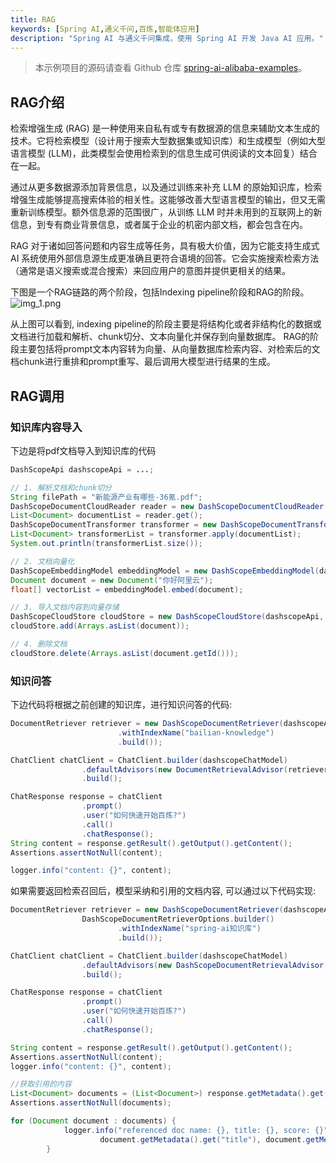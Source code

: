 ```yaml
---
title: RAG
keywords: [Spring AI,通义千问,百炼,智能体应用]
description: "Spring AI 与通义千问集成，使用 Spring AI 开发 Java AI 应用。"
---
```


> 本示例项目的源码请查看 Github 仓库 [spring-ai-alibaba-examples](https://github.com/springaialibaba/spring-ai-alibaba-examples/tree/main/spring-ai-alibaba-rag-example)。

## RAG介绍
检索增强生成 (RAG) 是一种使用来自私有或专有数据源的信息来辅助文本生成的技术。它将检索模型（设计用于搜索大型数据集或知识库）和生成模型（例如大型语言模型 (LLM)，此类模型会使用检索到的信息生成可供阅读的文本回复）结合在一起。

通过从更多数据源添加背景信息，以及通过训练来补充 LLM 的原始知识库，检索增强生成能够提高搜索体验的相关性。这能够改善大型语言模型的输出，但又无需重新训练模型。额外信息源的范围很广，从训练 LLM 时并未用到的互联网上的新信息，到专有商业背景信息，或者属于企业的机密内部文档，都会包含在内。

RAG 对于诸如回答问题和内容生成等任务，具有极大价值，因为它能支持生成式 AI 系统使用外部信息源生成更准确且更符合语境的回答。它会实施搜索检索方法（通常是语义搜索或混合搜索）来回应用户的意图并提供更相关的结果。

下图是一个RAG链路的两个阶段，包括Indexing pipeline阶段和RAG的阶段。
![img_1.png](/img/user/ai/tutorials/practices/rag_diagram.png)

从上图可以看到, indexing pipeline的阶段主要是将结构化或者非结构化的数据或文档进行加载和解析、chunk切分、文本向量化并保存到向量数据库。
RAG的阶段主要包括将prompt文本内容转为向量、从向量数据库检索内容、对检索后的文档chunk进行重排和prompt重写、最后调用大模型进行结果的生成。

## RAG调用

### 知识库内容导入
下边是将pdf文档导入到知识库的代码

```java
DashScopeApi dashscopeApi = ...;

// 1. 解析文档和chunk切分
String filePath = "新能源产业有哪些-36氪.pdf";
DashScopeDocumentCloudReader reader = new DashScopeDocumentCloudReader(filePath, dashscopeApi, null);
List<Document> documentList = reader.get();
DashScopeDocumentTransformer transformer = new DashScopeDocumentTransformer(dashscopeApi);
List<Document> transformerList = transformer.apply(documentList);
System.out.println(transformerList.size());

// 2. 文档向量化
DashScopeEmbeddingModel embeddingModel = new DashScopeEmbeddingModel(dashscopeApi);
Document document = new Document("你好阿里云");
float[] vectorList = embeddingModel.embed(document);

// 3. 导入文档内容到向量存储
DashScopeCloudStore cloudStore = new DashScopeCloudStore(dashscopeApi, new DashScopeStoreOptions("bailian-knowledge"));
cloudStore.add(Arrays.asList(document));

// 4. 删除文档
cloudStore.delete(Arrays.asList(document.getId()));
```

### 知识问答

下边代码将根据之前创建的知识库，进行知识问答的代码:
```java
DocumentRetriever retriever = new DashScopeDocumentRetriever(dashscopeApi, DashScopeDocumentRetrieverOptions.builder()
                        .withIndexName("bailian-knowledge")
                        .build());

ChatClient chatClient = ChatClient.builder(dashscopeChatModel)
                .defaultAdvisors(new DocumentRetrievalAdvisor(retriever))
                .build();

ChatResponse response = chatClient
                .prompt()
                .user("如何快速开始百炼?")
                .call()
                .chatResponse();
String content = response.getResult().getOutput().getContent();
Assertions.assertNotNull(content);

logger.info("content: {}", content);
```

如果需要返回检索召回后，模型采纳和引用的文档内容, 可以通过以下代码实现:
```java
DocumentRetriever retriever = new DashScopeDocumentRetriever(dashscopeApi,
                DashScopeDocumentRetrieverOptions.builder()
                        .withIndexName("spring-ai知识库")
                        .build());

ChatClient chatClient = ChatClient.builder(dashscopeChatModel)
                .defaultAdvisors(new DashScopeDocumentRetrievalAdvisor(retriever, true))
                .build();

ChatResponse response = chatClient
                .prompt()
                .user("如何快速开始百炼?")
                .call()
                .chatResponse();

String content = response.getResult().getOutput().getContent();
Assertions.assertNotNull(content);
logger.info("content: {}", content);

//获取引用的内容
List<Document> documents = (List<Document>) response.getMetadata().get(DashScopeDocumentRetrievalAdvisor.RETRIEVED_DOCUMENTS);
Assertions.assertNotNull(documents);

for (Document document : documents) {
            logger.info("referenced doc name: {}, title: {}, score: {}", document.getMetadata().get("doc_name"),
                    document.getMetadata().get("title"), document.getMetadata().get("_score"));
        }

```